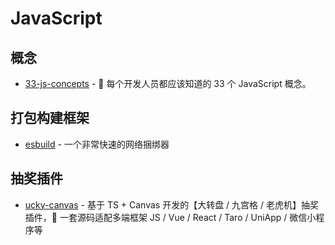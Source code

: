 # JavaScript

## 概念

+ [33-js-concepts](https://github.com/leonardomso/33-js-concepts) - 📜 每个开发人员都应该知道的 33 个 JavaScript 概念。

## 打包构建框架

+ [esbuild](https://github.com/evanw/esbuild) - 一个非常快速的网络捆绑器

## 抽奖插件
+ [ucky-canvas](https://github.com/buuing/lucky-canvas) - 基于 TS + Canvas 开发的【大转盘 / 九宫格 / 老虎机】抽奖插件，🌈 一套源码适配多端框架 JS / Vue / React / Taro / UniApp / 微信小程序等